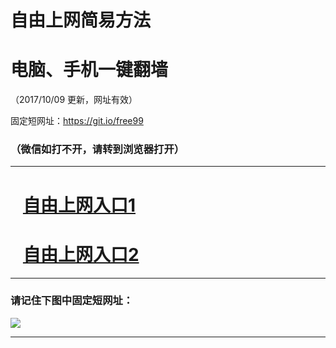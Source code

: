 ﻿# 自由上网简易方法

# 电脑、手机一键翻墙

（2017/10/09 更新，网址有效）

固定短网址：https://git.io/free99

### （微信如打不开，请转到浏览器打开）


***





# &nbsp;&nbsp; <a href="http://ft999320698.fwq-tz-1001.info/fwqtz01.html?t=100900110196 " target="_blank">自由上网入口1</a>
# &nbsp;&nbsp; <a href="http://ft2512612137.fwq-tz-1002.info/fwqtz02.html?t=100900120060 " target="_blank">自由上网入口2</a>
***

### 请记住下图中固定短网址：

<img src="https://s3-us-west-2.amazonaws.com/fwq-1001/yjfq-20170905okok.png" /> 


***

